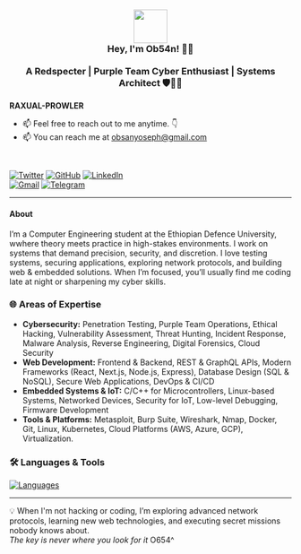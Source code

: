 <h3 align="center">
<img src="https://emojis.slackmojis.com/emojis/images/1531849430/4246/blob-sunglasses.gif?1531849430" width="60"/> 
<br/> 
  Hey, I'm Ob54n! 👋🏻
<br><br>
A Redspecter | Purple Team Cyber Enthusiast | Systems Architect  🛡️🕵️‍♂️
</h3>

**RAXUAL-PROWLER**
- 📫 Feel free to reach out to me anytime. 👇  
- 📫 You can reach me at obsanyoseph@gmail.com
<br>

[![Twitter](https://img.shields.io/badge/-Twitter-1DA1F2?style=flat&logo=twitter&logoColor=white)](https://x.com/ObsanYoseph)  [![GitHub](https://img.shields.io/badge/-GitHub-181717?style=flat&logo=github&logoColor=white)](https://github.com/Obyo-Techie)  [![LinkedIn](https://img.shields.io/badge/-LinkedIn-0077B5?style=flat&logo=linkedin&logoColor=white)](https://www.linkedin.com/in/yourlinkedin/)  
[![Gmail](https://img.shields.io/badge/-Gmail-D14836?style=flat&logo=gmail&logoColor=white)](mailto:obsanyoseph@gmail.com)  [![Telegram](https://img.shields.io/badge/-Telegram-26A5E4?style=flat&logo=telegram&logoColor=white)](@OObbz1)  


---

<h4>About</h4>  
I’m  a Computer Engineering student at the Ethiopian Defence University, wwhere theory meets practice in high-stakes environments.
I work on systems that demand precision, security, and discretion.  
I love testing systems, securing applications, exploring network protocols, and building web & embedded solutions.  
When I’m focused, you’ll usually find me coding late at night or sharpening my cyber skills.


### 🌐 Areas of Expertise
- **Cybersecurity:** Penetration Testing, Purple Team Operations, Ethical Hacking, Vulnerability Assessment, Threat Hunting, Incident Response, Malware Analysis, Reverse Engineering, Digital Forensics, Cloud Security  
- **Web Development:** Frontend & Backend, REST & GraphQL APIs, Modern Frameworks (React, Next.js, Node.js, Express), Database Design (SQL & NoSQL), Secure Web Applications, DevOps & CI/CD  
- **Embedded Systems & IoT:** C/C++ for Microcontrollers, Linux-based Systems, Networked Devices, Security for IoT, Low-level Debugging, Firmware Development   
- **Tools & Platforms:** Metasploit, Burp Suite, Wireshark, Nmap, Docker, Git, Linux, Kubernetes, Cloud Platforms (AWS, Azure, GCP), Virtualization.

### 🛠️ Languages & Tools
[![Languages](https://skillicons.dev/icons?i=python,js,ts,c,cpp,java,php,sql,bash,linux,go,html,css,swift,scala,react,nodejs&theme=dark)](https://skillicons.dev)  

---
💡 When I'm not hacking or coding, I’m exploring advanced network protocols, learning new web technologies, and executing secret missions nobody knows about.  
 *The key is never where you look for it* O654^

